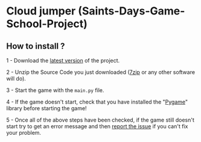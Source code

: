 # Cloud jumper (Saints-Days-Game-School-Project)

## How to install ?
1 - Download the [latest version](https://github.com/Vianpyro/NSI-saints-days-game-project/releases/latest) of the project.

2 - Unzip the Source Code you just downloaded ([7zip](https://www.7-zip.org/download.html) or any other software will do).

3 - Start the game with the `main.py` file.

4 - If the game doesn't start, check that you have installed the "[Pygame](https://www.pygame.org/wiki/GettingStarted)" library before starting the game!

5 - Once all of the above steps have been checked, if the game still doesn't start try to get an error message and then [report the issue](https://github.com/Vianpyro/NSI-saints-days-game-project/issues/new/choose) if you can't fix your problem.
